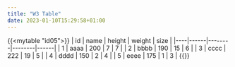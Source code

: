 ```yaml
---
title: "W3 Table"
date: 2023-01-10T15:29:58+01:00
---
```


{{<mytable "id05">}}
| id | name | height | weight | size |
|----|------|--------|--------|------|
| 1  | aaaa | 200    | 7      | 7    |
| 2  | bbbb | 190    | 15     | 6    |
| 3  | cccc | 222    | 19     | 5    |
| 4  | dddd | 150    | 2      | 4    |
| 5  | eeee | 175    | 1      | 3    |
    {{</mytable>}}

